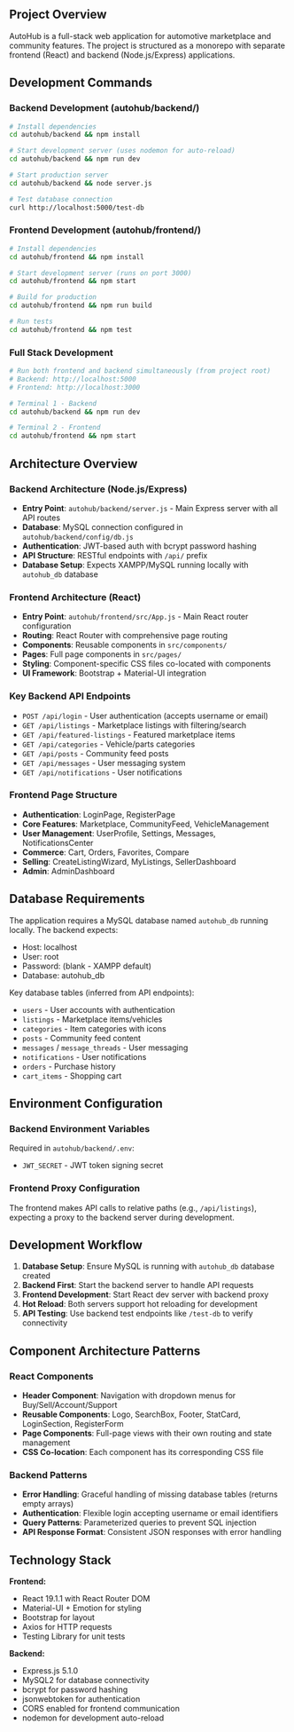 
## Project Overview

AutoHub is a full-stack web application for automotive marketplace and community features. The project is structured as a monorepo with separate frontend (React) and backend (Node.js/Express) applications.

## Development Commands

### Backend Development (autohub/backend/)
```bash
# Install dependencies
cd autohub/backend && npm install

# Start development server (uses nodemon for auto-reload)
cd autohub/backend && npm run dev

# Start production server
cd autohub/backend && node server.js

# Test database connection
curl http://localhost:5000/test-db
```

### Frontend Development (autohub/frontend/)
```bash
# Install dependencies
cd autohub/frontend && npm install

# Start development server (runs on port 3000)
cd autohub/frontend && npm start

# Build for production
cd autohub/frontend && npm run build

# Run tests
cd autohub/frontend && npm test
```

### Full Stack Development
```bash
# Run both frontend and backend simultaneously (from project root)
# Backend: http://localhost:5000
# Frontend: http://localhost:3000

# Terminal 1 - Backend
cd autohub/backend && npm run dev

# Terminal 2 - Frontend  
cd autohub/frontend && npm start
```

## Architecture Overview

### Backend Architecture (Node.js/Express)
- **Entry Point**: `autohub/backend/server.js` - Main Express server with all API routes
- **Database**: MySQL connection configured in `autohub/backend/config/db.js`
- **Authentication**: JWT-based auth with bcrypt password hashing
- **API Structure**: RESTful endpoints with `/api/` prefix
- **Database Setup**: Expects XAMPP/MySQL running locally with `autohub_db` database

### Frontend Architecture (React)
- **Entry Point**: `autohub/frontend/src/App.js` - Main React router configuration
- **Routing**: React Router with comprehensive page routing
- **Components**: Reusable components in `src/components/`
- **Pages**: Full page components in `src/pages/`
- **Styling**: Component-specific CSS files co-located with components
- **UI Framework**: Bootstrap + Material-UI integration

### Key Backend API Endpoints
- `POST /api/login` - User authentication (accepts username or email)
- `GET /api/listings` - Marketplace listings with filtering/search
- `GET /api/featured-listings` - Featured marketplace items
- `GET /api/categories` - Vehicle/parts categories
- `GET /api/posts` - Community feed posts
- `GET /api/messages` - User messaging system
- `GET /api/notifications` - User notifications

### Frontend Page Structure
- **Authentication**: LoginPage, RegisterPage
- **Core Features**: Marketplace, CommunityFeed, VehicleManagement
- **User Management**: UserProfile, Settings, Messages, NotificationsCenter
- **Commerce**: Cart, Orders, Favorites, Compare
- **Selling**: CreateListingWizard, MyListings, SellerDashboard
- **Admin**: AdminDashboard

## Database Requirements

The application requires a MySQL database named `autohub_db` running locally. The backend expects:
- Host: localhost
- User: root  
- Password: (blank - XAMPP default)
- Database: autohub_db

Key database tables (inferred from API endpoints):
- `users` - User accounts with authentication
- `listings` - Marketplace items/vehicles
- `categories` - Item categories with icons
- `posts` - Community feed content
- `messages` / `message_threads` - User messaging
- `notifications` - User notifications
- `orders` - Purchase history
- `cart_items` - Shopping cart

## Environment Configuration

### Backend Environment Variables
Required in `autohub/backend/.env`:
- `JWT_SECRET` - JWT token signing secret

### Frontend Proxy Configuration
The frontend makes API calls to relative paths (e.g., `/api/listings`), expecting a proxy to the backend server during development.

## Development Workflow

1. **Database Setup**: Ensure MySQL is running with `autohub_db` database created
2. **Backend First**: Start the backend server to handle API requests
3. **Frontend Development**: Start React dev server with backend proxy
4. **Hot Reload**: Both servers support hot reloading for development
5. **API Testing**: Use backend test endpoints like `/test-db` to verify connectivity

## Component Architecture Patterns

### React Components
- **Header Component**: Navigation with dropdown menus for Buy/Sell/Account/Support
- **Reusable Components**: Logo, SearchBox, Footer, StatCard, LoginSection, RegisterForm
- **Page Components**: Full-page views with their own routing and state management
- **CSS Co-location**: Each component has its corresponding CSS file

### Backend Patterns
- **Error Handling**: Graceful handling of missing database tables (returns empty arrays)
- **Authentication**: Flexible login accepting username or email identifiers  
- **Query Patterns**: Parameterized queries to prevent SQL injection
- **API Response Format**: Consistent JSON responses with error handling

## Technology Stack

**Frontend:**
- React 19.1.1 with React Router DOM
- Material-UI + Emotion for styling
- Bootstrap for layout
- Axios for HTTP requests
- Testing Library for unit tests

**Backend:**
- Express.js 5.1.0
- MySQL2 for database connectivity
- bcrypt for password hashing
- jsonwebtoken for authentication
- CORS enabled for frontend communication
- nodemon for development auto-reload
